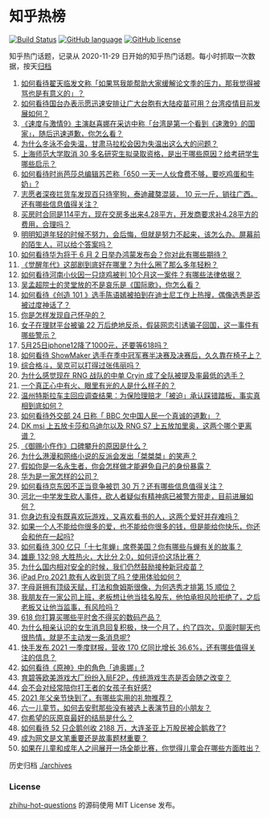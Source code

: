# 知乎热榜
[![Build Status](https://github.com/ToWeLong/zhihu-hot-questions/workflows/CI/badge.svg)](https://github.com/ToWeLong/zhihu-hot-questions/actions)
[![GitHub language](https://img.shields.io/badge/language-golang-orange.svg)](https://golang.org/)
[![GitHub license](https://img.shields.io/github/license/ToWeLong/zhihu-hot-questions)](https://github.com/ToWeLong/zhihu-hot-questions/blob/main/LICENSE)

知乎热门话题，记录从 2020-11-29 日开始的知乎热门话题。每小时抓取一次数据，按天[归档](./archives)

<!-- BEGIN -->

1. [如何看待翟天临发文称「如果骂我能帮助大家缓解论文季的压力，那我觉得被骂也是有意义的」？](https://www.zhihu.com/question/461072666)
1. [如何看待国台办表示愿迅速安排让广大台胞有大陆疫苗可用？台湾疫情目前发展如何？](https://www.zhihu.com/question/461266182)
1. [《速度与激情9》主演赵喜娜在采访中称「台湾是第一个看到《速激9》的国家」，随后迅速道歉，你怎么看？](https://www.zhihu.com/question/461250975)
1. [为什么冬泳不会失温，甘肃马拉松会因为失温出这么大的问题？](https://www.zhihu.com/question/460950129)
1. [上海师范大学取消 30 多名研究生拟录取资格，是出于哪些原因？给考研学生哪些启示？](https://www.zhihu.com/question/461141160)
1. [如何看待时尚芭莎总编辑苏芒称「650 一天一人伙食费不够，要吃鸡蛋和牛奶」?](https://www.zhihu.com/question/461057693)
1. [志愿者深夜拦货车发现百只待宰狗，泰迪藏獒混装， 10 元一斤，销往广西。还有哪些信息值得关注？](https://www.zhihu.com/question/461282064)
1. [买房时合同是114平方，现在交房多出来4.28平方，开发商要求补4.28平方的费用，合理吗？](https://www.zhihu.com/question/460780593)
1. [明明知道年轻的时候不努力，会后悔，但就是努力不起来，该怎么办。屏幕前的陌生人，可以给个答案吗？](https://www.zhihu.com/question/460760077)
1. [如何看待华为将于 6 月 2 日举办鸿蒙发布会？你对此有哪些期待？](https://www.zhihu.com/question/461265675)
1. [《觉醒年代》这部剧到底好在哪里？为什么圈了那么多年轻粉？](https://www.zhihu.com/question/459410613)
1. [如何看待河南小伙因一只烧鸡被判 10个月这一案件？有哪些法律依据？](https://www.zhihu.com/question/460929448)
1. [吴孟超院士的灵堂放的不是哀乐是《国际歌》，你怎么看？](https://www.zhihu.com/question/461144113)
1. [如何看待《创造 101 》选手陈语嫣被拍到在迪士尼工作上热搜，偶像选秀是否被过度神话了？](https://www.zhihu.com/question/461102674)
1. [你是怎样发现自己怀孕的？](https://www.zhihu.com/question/46896932)
1. [女子在理财平台被骗 22 万后绝地反杀，假装网恋引诱骗子回国，这一事件有哪些警示？](https://www.zhihu.com/question/461157072)
1. [5月25日iphone12降了1000元，还要等618吗？](https://www.zhihu.com/question/461245434)
1. [如何看待 ShowMaker 选手在季中冠军赛半决赛及决赛后，久久靠在椅子上？](https://www.zhihu.com/question/460956969)
1. [综合格斗，吴京可以打得过张伟丽吗？](https://www.zhihu.com/question/423787485)
1. [为什么感觉现在 RNG 战队的中单 Cryin 成了全队被提及率最低的选手？](https://www.zhihu.com/question/459637700)
1. [一个真正心中有火、眼里有光的人是什么样子的？](https://www.zhihu.com/question/424454066)
1. [温州特斯拉车主回应调查结果：为保险理赔才「被迫」承认踩错踏板，事实真相到底如何？](https://www.zhihu.com/question/461186429)
1. [如何看待外交部 24 日称「 BBC 欠中国人民一个真诚的道歉」？](https://www.zhihu.com/question/461173656)
1. [DK msi 上五放卡莎和乌迪尔以及 RNG S7 上五放加里奥，这两个哪个更离谱？](https://www.zhihu.com/question/461135171)
1. [《御赐小仵作》口碑攀升的原因是什么？](https://www.zhihu.com/question/458323942)
1. [为什么港漫和网络小说的反派会发出「桀桀桀」的笑声？](https://www.zhihu.com/question/318052604)
1. [假如你是一名永生者，你会怎样做才能避免自己的身份暴露？](https://www.zhihu.com/question/438453657)
1. [华为是一家怎样的公司？](https://www.zhihu.com/question/20757538)
1. [如何看待京东因不正当竞争被罚 30 万？还有哪些信息值得关注？](https://www.zhihu.com/question/461142444)
1. [河北一中学发生砍人事件，砍人者疑似有精神病已被警方带走，目前进展如何？](https://www.zhihu.com/question/461161536)
1. [你身边有没有既喜欢玩游戏，又喜欢看书的人，这两个爱好并存难吗？](https://www.zhihu.com/question/309041066)
1. [如果一个人不能给你很多的爱，也不能给你很多的钱，但是能给你快乐，你还会和他在一起吗?](https://www.zhihu.com/question/458007669)
1. [如何看待 300 亿只「十七年蝉」席卷美国？你有哪些与蝉有关的故事？](https://www.zhihu.com/question/461290050)
1. [雄鹿 132:98 大胜热火，大比分 2:0，如何评价这场比赛？](https://www.zhihu.com/question/461261231)
1. [为什么国内相对安全的时候，我们仍然鼓励接种新冠疫苗？](https://www.zhihu.com/question/460128927)
1. [iPad Pro 2021 款有人收到货了吗？使用体验如何？](https://www.zhihu.com/question/459522427)
1. [字母哥拥有顶级天赋，打法和詹姆斯很像，为何选秀才排第 15 顺位？](https://www.zhihu.com/question/459746722)
1. [我朋友在一家公司上班，老板想让他当挂名股东，他怕承担风险拒绝了，之后老板又让他当监事，有风险吗？](https://www.zhihu.com/question/362109964)
1. [618 你打算买哪些平时舍不得买的数码产品？](https://www.zhihu.com/question/399994145)
1. [为什么相亲认识的女生消息回复积极，快一个月了，约了四次，见面时聊天也很热情，就是不主动发一条消息呢?](https://www.zhihu.com/question/460678480)
1. [快手发布 2021 一季度财报，营收 170 亿同比增长 36.6%，还有哪些值得关注的信息？](https://www.zhihu.com/question/461170195)
1. [如何看待《原神》中的角色「迪奥娜」?](https://www.zhihu.com/question/460105426)
1. [育碧等欧美游戏大厂纷纷入局F2P，传统游戏生态是否会随之改变？](https://www.zhihu.com/question/460523655)
1. [会不会对经常陪你打王者的女孩子有好感?](https://www.zhihu.com/question/460610922)
1. [2021 年父亲节快到了，有哪些实用的礼物推荐？](https://www.zhihu.com/question/460457092)
1. [六一儿童节，如何去安慰那些没有被选上表演节目的小朋友？](https://www.zhihu.com/question/459501858)
1. [你希望的灰原哀最好的结局是什么？](https://www.zhihu.com/question/316395335)
1. [如何看待 52 只企鹅创收 2188 万，大连圣亚上万股民被企鹅救了?](https://www.zhihu.com/question/460735226)
1. [成为网文是文笔重要还是故事题材重要？](https://www.zhihu.com/question/456567305)
1. [如果在儿童和成年人之间展开一场全能比赛，你觉得儿童会在哪些方面胜出？](https://www.zhihu.com/question/459854374)

<!-- END -->

历史归档 [./archives](./archives)


### License
[zhihu-hot-questions](https://github.com/towelong/zhihu-hot-questions) 的源码使用 MIT License 发布。